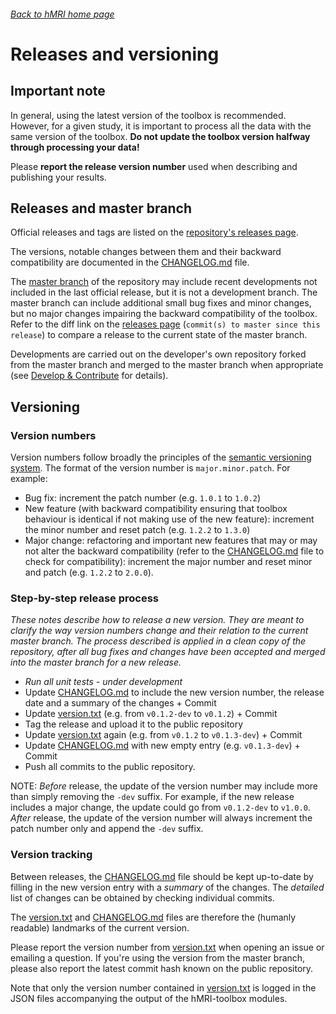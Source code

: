 ###### [Back to hMRI home page](Home)

# Releases and versioning

## Important note

In general, using the latest version of the toolbox is recommended. 
However, for a given study, it is important to process all the data with the same version of the toolbox. 
**Do not update the toolbox version halfway through processing your data!** 

Please **report the release version number** used when describing and publishing your results.

## Releases and master branch

Official releases and tags are listed on the [repository's releases page][releases-page].

The versions, notable changes between them and their backward compatibility are documented in the [CHANGELOG.md][changelog-md] file.

The [master branch][master-branch] of the repository may include recent developments not included in the last official release, but it is not a development branch. The master branch can include additional small bug fixes and minor changes, but no major changes impairing the backward compatibility of the toolbox. Refer to the diff link on the [releases page][releases-page] (`commit(s) to master since this release`) to compare a release to the current state of the master branch.

Developments are carried out on the developer's own repository forked from the master branch and merged to the master branch when appropriate (see [Develop & Contribute](Contribute) for details).

## Versioning

### Version numbers

Version numbers follow broadly the principles of the [semantic versioning system](http://semver.org).
The format of the version number is `major.minor.patch`. For example:

- Bug fix: increment the patch number (e.g. `1.0.1` to `1.0.2`)
- New feature (with backward compatibility ensuring that toolbox behaviour is identical if not making use of the new feature): increment the minor number and reset patch (e.g. `1.2.2` to `1.3.0`)
- Major change: refactoring and important new features that may or may not alter the backward compatibility (refer to the [CHANGELOG.md][changelog-md] file to check for compatibility): increment the major number and reset minor and patch (e.g. `1.2.2` to `2.0.0`).

### Step-by-step release process

*These notes describe how to release a new version. They are meant to clarify the way version numbers change and their relation to the current master branch. The process described is applied in a clean copy of the repository, after all bug fixes and changes have been accepted and merged into the master branch for a new release.*

- *Run all unit tests - under development*
- Update [CHANGELOG.md][changelog-md] to include the new version number, the release date and a summary of the changes + Commit
- Update [version.txt][version-txt] (e.g. from `v0.1.2-dev` to `v0.1.2`) + Commit
- Tag the release and upload it to the public repository
- Update [version.txt][version-txt] again (e.g. from `v0.1.2` to `v0.1.3-dev`) + Commit
- Update [CHANGELOG.md][changelog-md] with new empty entry (e.g. `v0.1.3-dev`) + Commit
- Push all commits to the public repository.

NOTE: *Before* release, the update of the version number may include more than simply removing the `-dev` suffix. For example, if the new release includes a major change, the update could go from `v0.1.2-dev` to `v1.0.0`. *After* release, the update of the version number will always increment the patch number only and append the `-dev` suffix.

### Version tracking

Between releases, the [CHANGELOG.md][changelog-md] file should be kept up-to-date by filling in the new version entry with a *summary* of the changes.
The *detailed* list of changes can be obtained by checking individual commits. 

The [version.txt][version-txt] and [CHANGELOG.md][changelog-md] files are therefore the (humanly readable) landmarks of the current version.

Please report the version number from [version.txt][version-txt] when opening an issue or emailing a question. If you're using the version from the master branch, please also report the latest commit hash known on the public repository.

Note that only the version number contained in [version.txt][version-txt] is logged in the JSON files accompanying the output of the hMRI-toolbox modules. 

[changelog-md]: ../blob/master/CHANGELOG.md
[version-txt]: ../blob/master/version.txt
[master-branch]: ..
[releases-page]: ../releases